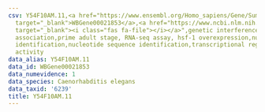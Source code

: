 ```yaml
---
csv: Y54F10AM.11,<a href="https://www.ensembl.org/Homo_sapiens/Gene/Summary?db=core;g=WBGene00021853"
  target="_blank">WBGene00021853</a>,<a href="https://www.ncbi.nlm.nih.gov/pubmed/30894454"
  target="_blank"><i class="fas fa-file"></i></a>",genetic interference,functional
  association,prime adult stage, RNA-seq assay, hsf-1 overexpression,nucleotide sequence
  identification,nucleotide sequence identification,transcriptional regulation,down-regulates
  activity
data_alias: Y54F10AM.11
data_id: WBGene00021853
data_numevidence: 1
data_species: Caenorhabditis elegans
data_taxid: '6239'
title: Y54F10AM.11
---
```

